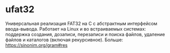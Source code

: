 # ufat32
Универсальная реализация FAT32 на C с абстрактным интерфейсом ввода-вывода. Работает на Linux и во встраиваемых системах: поддержка создания, дозаписи, перезаписи и поиска файлов, удаление файлов и каталогов (включая рекурсивное).  Больше: https://sinonim.org/gram#res
